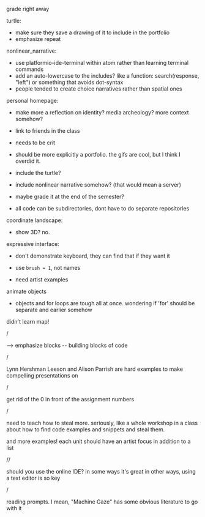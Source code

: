 grade right away

turtle:
- make sure they save a drawing of it to include in the portfolio
- emphasize repeat

nonlinear_narrative:
- use platformio-ide-terminal within atom rather than learning terminal commands
- add an auto-lowercase to the includes? like a function: search(response, "left") or something that avoids dot-syntax
- people tended to create choice narratives rather than spatial ones

personal homepage:
- make more a reflection on identity? media archeology? more context somehow?
- link to friends in the class
- needs to be crit
- should be more explicitly a portfolio. the gifs are cool, but I think I overdid it.
- include the turtle?
- include nonlinear narrative somehow? (that would mean a server)
- maybe grade it at the end of the semester?

- all code can be subdirectories, dont have to do separate repositories

coordinate landscape:
- show 3D? no.

expressive interface:
- don't demonstrate keyboard, they can find that if they want it
- use `brush = 1`, not names

- need artist examples

animate objects
- objects and for loops are tough all at once. wondering if 'for' should be separate and earlier somehow


didn't learn map!


/

--> emphasize blocks -- building blocks of code

/

Lynn Hershman Leeson and Alison Parrish are hard examples to make compelling presentations on


/

get rid of the 0 in front of the assignment numbers

/

need to teach how to steal more. seriously, like a whole workshop in a class about how to find code examples and snippets and steal them.

and more examples!
each unit should have an artist focus in addition to a list


//


should you use the online IDE? in some ways it's great
in other ways, using a text editor is so key


/


reading prompts. I mean, "Machine Gaze" has some obvious literature to go with it
